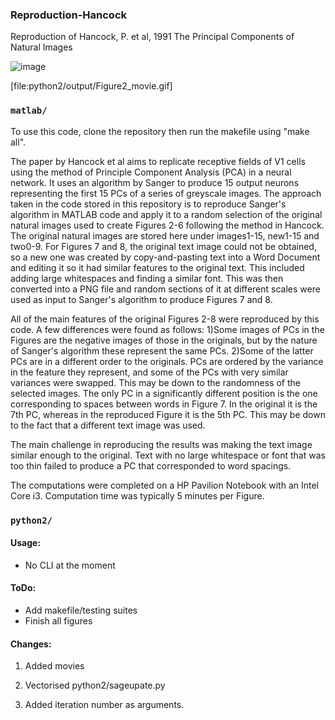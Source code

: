 
### Reproduction-Hancock

Reproduction of Hancock, P. et al, 1991 The Principal Components of Natural Images

![image](./python2/output/Figure2_movie.gif)

[file:python2/output/Figure2_movie.gif]


### `matlab/`

To use this code, clone the repository then run the makefile using "make all".

The paper by Hancock et al aims to replicate receptive fields of V1 cells using the method of Principle Component Analysis (PCA) in a neural network. It uses an algorithm by Sanger to produce 15 output neurons representing the first 15 PCs of a series of greyscale images. The approach taken in the code stored in this repository is to reproduce Sanger's algorithm in MATLAB code and apply it to a random selection of the original natural images used to create Figures 2-6 following the method in Hancock. The original natural images are stored here under images1-15, new1-15 and two0-9. For Figures 7 and 8, the original text image could not be obtained, so a new one was created by copy-and-pasting text into a Word Document and editing it so it had similar features to the original text. This included adding large whitespaces and finding a similar font. This was then converted into a PNG file and random sections of it at different scales were used as input to Sanger's algorithm to produce Figures 7 and 8.

All of the main features of the original Figures 2-8 were reproduced by this code. A few differences were found as follows: 1)Some images of PCs in the Figures are the negative images of those in the originals, but by the nature of Sanger's algorithm these represent the same PCs. 2)Some of the latter PCs are in a different order to the originals. PCs are ordered by the variance in the feature they represent, and some of the PCs with very similar variances were swapped. This may be down to the randomness of the selected images. The only PC in a significantly different position is the one corresponding to spaces between words in Figure 7. In the original it is the 7th PC, whereas in the reproduced Figure it is the 5th PC. This may be down to the fact that a different text image was used.

The main challenge in reproducing the results was making the text image similar enough to the original. Text with no large whitespace or font that was too thin failed to produce a PC that corresponded to word spacings.

The computations were completed on a HP Pavilion Notebook with an Intel Core i3. Computation time was typically 5 minutes per Figure.

### `python2/` 

#### Usage:
  - No CLI at the moment
    
#### ToDo:
  - Add makefile/testing suites
  - Finish all figures

#### Changes:

1. Added movies

1. Vectorised python2/sageupate.py

1. Added iteration number as arguments.